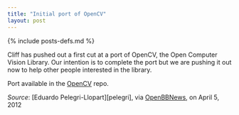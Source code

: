 ```yaml
---
title: "Initial port of OpenCV"
layout: post
---
```

{% include posts-defs.md %}

Cliff has pushed out a first cut at a port of OpenCV, the Open
Computer Vision Library.  Our intention is to complete the port but we
are pushing it out now to help other people interested in the library.

Port available in the [OpenCV](http://github.com/blackberry/OpenCV) repo.

_Source_: [Eduardo Pelegri-Llopart][pelegri], via [OpenBBNews](http://openbbnews.wordpress.com/2012/04/05/opencv/), on April 5, 2012  

